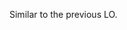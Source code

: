 <panel type="info" header="`W3.6a` Can explain the need for commenting minimally but sufficiently :star::star::star:" expanded no-close>
  <include src="../../book/codeQuality/commentMinimally/introduction/embed-inOtherContext.md" boilerplate />
</panel>

<!-- ==================================================================================================== -->

<panel type="info" header="`W3.6b` Can follow basic guidelines for writing code comments :star::star::star:" expanded no-close>
  <include src="../../book/codeQuality/commentMinimally/basic/embed-inOtherContext.md" boilerplate />
  <panel header="{{glyphicon_folder_close}} Evidence" expanded>

<include src="outcome-readability.md#common-evidence" />

  </panel>
</panel>

<!-- ==================================================================================================== -->

<panel type="info" header="`W3.6c` Can follow intermediate guidelines for writing code comments :star::star::star:" expanded no-close>
  <include src="../../book/codeQuality/commentMinimally/intermediate/embed-inOtherContext.md" boilerplate />
  <panel header="{{glyphicon_folder_close}} Evidence" expanded>

Similar to the previous LO.

  </panel>
</panel>
